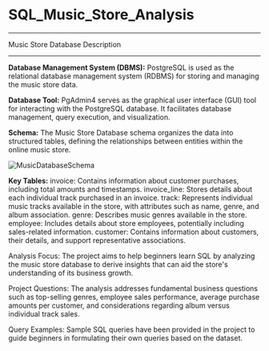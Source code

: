 # SQL_Music_Store_Analysis
***
Music Store Database Description
***
**Database Management System (DBMS):** 
PostgreSQL is used as the relational database management system (RDBMS) for storing and managing the music store data.

**Database Tool:**
PgAdmin4 serves as the graphical user interface (GUI) tool for interacting with the PostgreSQL database. It facilitates database management, query execution, and visualization.

**Schema:**
The Music Store Database schema organizes the data into structured tables, defining the relationships between entities within the online music store.


![MusicDatabaseSchema](https://github.com/Ganeshkarwa/SQL_Music_Store_Analysis/assets/140792447/87ca02f9-144b-4780-8643-a995a6ac87a1)

**Key Tables:**
invoice: Contains information about customer purchases, including total amounts and timestamps.
invoice_line: Stores details about each individual track purchased in an invoice.
track: Represents individual music tracks available in the store, with attributes such as name, genre, and album association.
genre: Describes music genres available in the store.
employee: Includes details about store employees, potentially including sales-related information.
customer: Contains information about customers, their details, and support representative associations.

Analysis Focus:
The project aims to help beginners learn SQL by analyzing the music store database to derive insights that can aid the store's understanding of its business growth.

Project Questions:
The analysis addresses fundamental business questions such as top-selling genres, employee sales performance, average purchase amounts per customer, and considerations regarding album versus individual track sales.


Query Examples:
Sample SQL queries have been provided in the project to guide beginners in formulating their own queries based on the dataset.

